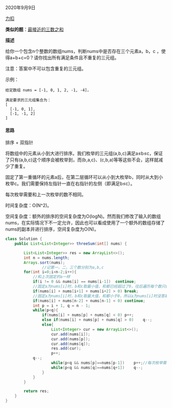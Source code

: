 2020年9月9日

[力扣](https://leetcode-cn.com/problems/3sum/submissions/)

**类似的题**：[最接近的三数之和](最接近的三数之和.md)

**描述**

给你一个包含n个整数的数组nums，判断nums中是否存在三个元素a，b，c ，使得a+b+c=0？请你找出所有满足条件且不重复的三元组。

注意：答案中不可以包含重复的三元组。

示例：
```
给定数组 nums = [-1, 0, 1, 2, -1, -4]，

满足要求的三元组集合为：
[
  [-1, 0, 1],
  [-1, -1, 2]
]
```
#### 思路

排序 + 双指针

将数组中的元素从小到大进行排序。我们枚举的三元组(a,b,c)满足a≤b≤c，保证了只有(a,b,c)这个顺序会被枚举到，而(b,a,c)、(c,b,a)等等这些不会，这样就减少了重复。

固定了第一重循环的元素a后，在第二层循环可以从小到大枚举b，同时从大到小枚举c。我们需要保持左指针一直在右指针的左侧（即满足b≤c）。

每次枚举需要和上一次枚举的数不相同。

时间复杂度：O(N^2)。

空间复杂度：额外的排序的空间复杂度为O(logN)。然而我们修改了输入的数组nums，在实际情况下不一定允许，因此也可以看成使用了一个额外的数组存储了nums的副本并进行排序，空间复杂度为O(N)。

```java
class Solution {
    public List<List<Integer>> threeSum(int[] nums) {

        List<List<Integer>> res = new ArrayList<>();
        int n = nums.length;
        Arrays.sort(nums);
				//记第一，二，三个数分别为a,b,c
        for(int i=0;i<n-2;i++){
          	//和上次固定的a一样
            if(i != 0 && nums[i] == nums[i-1])  continue;
          	//固定a为nums[i]时，b和c取最小值，和都已经超过了0，往后遍历每个数只能增不能减，所以后面a取任何值都没有答案了
            if(nums[i] + nums[i+1] + nums[i+2] > 0) break;
          	//固定a为nums[i]时，b和c取最大值，和都小于0，所以a为nums[i]时没答案了，但还可以往后遍历寻找更大的数作为a。
            if(nums[i] + nums[n-2] + nums[n-1] < 0) continue;
            int p = i + 1, q = n - 1;
            while(p<q){
                if(nums[i] + nums[p] + nums[q] < 0) p++;
                else if(nums[i] + nums[p] + nums[q] > 0)    q--;
                else{
                    List<Integer> cur = new ArrayList<>();
                    cur.add(nums[i]);
                    cur.add(nums[p]);
                    cur.add(nums[q]);
                    res.add(cur);
                    p++;
		    q--;
                    while(p<q && nums[p]==nums[p-1])    p++;//每次枚举需要和上一次枚举的数不相同。
                    while(p<q && nums[q]==nums[q+1])    q--;
                }
            }
        }

        return res;
    }
}
```
